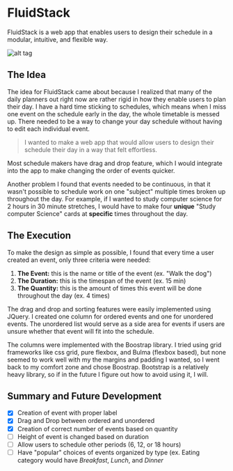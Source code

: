 # FluidStack
FluidStack is a web app that enables users to design their schedule in a modular, intuitive, and flexible way.

![alt tag](http://res.cloudinary.com/dqtydsjjs/image/upload/v1528657145/Screen_Shot_2018-06-10_at_1.58.05_PM_vp0vgj.png)

## The Idea
The idea for FluidStack came about because I realized that many of the daily planners out right now are rather rigid in how they enable users to plan their day. I have a hard time sticking to schedules, which means when I miss one event on the schedule early in the day, the whole timetable is messed up. There needed to be a way to change your day schedule without having to edit each individual event.

> I wanted to make a web app that would allow users to design their schedule their day in a way that felt effortless.

Most schedule makers have drag and drop feature, which I would integrate into the app to make changing the order of events quicker.

Another problem I found that events needed to be continuous, in that it wasn't possible to schedule work on one "subject" multiple times broken up throughout the day. For example, if I wanted to study computer science for 2 hours in 30 minute stretches, I would have to make four **unique** "Study computer Science" cards at **specific** times throughout the day. 

## The Execution
To make the design as simple as possible, I found that every time a user created an event, only three criteria were needed:
1. **The Event:** this is the name or title of the event (ex. "Walk the dog")
2. **The Duration:** this is the timespan of the event (ex. 15 min)
3. **The Quantity:** this is the amount of times this event will be done throughout the day (ex. 4 times)

The drag and drop and sorting features were easily implemented using JQuery. I created one column for ordered events and one for unordered events. The unordered list would serve as a side area for events if users are unsure whether that event will fit into the schedule.

The columns were implemented with the Boostrap library. I tried using grid frameworks like css grid, pure flexbox, and Bulma (flexbox based), but none seemed to work well with my the margins and padding I wanted, so I went back to my comfort zone and chose Boostrap. Bootstrap is a relatively heavy library, so if in the future I figure out how to avoid using it, I will.

## Summary and Future Development
- [x] Creation of event with proper label
- [x] Drag and Drop between ordered and unordered
- [x] Creation of correct number of events based on quantity
- [ ] Height of event is changed based on duration
- [ ] Allow users to schedule other periods (6, 12, or 18 hours)
- [ ] Have "popular" choices of events organized by type (ex. Eating category would have *Breakfast*, *Lunch*, and *Dinner*
